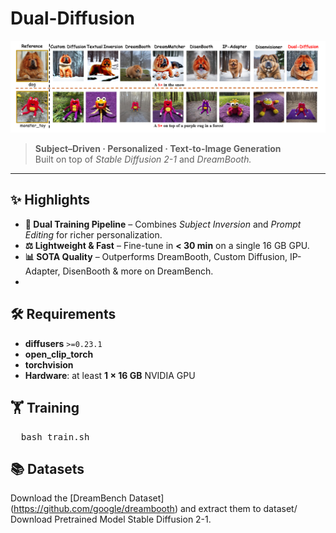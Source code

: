 # Dual-Diffusion  
![Screen](image/Figure.png)

> **Subject–Driven · Personalized · Text-to-Image Generation**  
> Built on top of *Stable Diffusion 2-1* and *DreamBooth.*

---

## ✨ Highlights

- **🔄 Dual Training Pipeline** – Combines *Subject Inversion* and *Prompt Editing* for richer personalization.
- **⚖️ Lightweight & Fast** – Fine-tune in **< 30 min** on a single 16 GB GPU.
- **📊 SOTA Quality** – Outperforms DreamBooth, Custom Diffusion, IP-Adapter, DisenBooth & more on DreamBench.
- 
## 🛠️ Requirements

-  **diffusers** `>=0.23.1`
-  **open_clip_torch**
-  **torchvision**
-  **Hardware**: at least **1 × 16 GB** NVIDIA GPU

## 🏋️ Training

<pre>  bash train.sh  </pre>

## 📚 Datasets
Download the [DreamBench Dataset] (https://github.com/google/dreambooth) and extract them to dataset/\
Download Pretrained Model Stable Diffusion 2-1.
